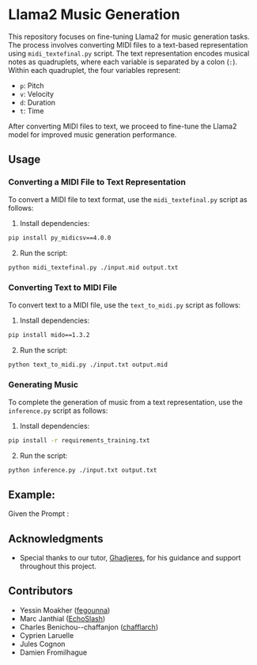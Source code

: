 # Llama2 Music Generation

This repository focuses on fine-tuning Llama2 for music generation tasks. The process involves converting MIDI files to a text-based representation using `midi_textefinal.py` script. The text representation encodes musical notes as quadruplets, where each variable is separated by a colon (`:`). Within each quadruplet, the four variables represent:

- `p`: Pitch
- `v`: Velocity
- `d`: Duration
- `t`: Time

After converting MIDI files to text, we proceed to fine-tune the Llama2 model for improved music generation performance.

## Usage

### Converting a MIDI File to Text Representation

To convert a MIDI file to text format, use the `midi_textefinal.py` script as follows:

1. Install dependencies:
```bash
pip install py_midicsv==4.0.0
```
2. Run the script:
```bash
python midi_textefinal.py ./input.mid output.txt
```

### Converting Text to MIDI File

To convert text to a MIDI file, use the `text_to_midi.py` script as follows:

1. Install dependencies:
```bash
pip install mido==1.3.2
```
2. Run the script:
```bash
python text_to_midi.py ./input.txt output.mid
```
### Generating Music
To complete the generation of music from a text representation, use the `inference.py` script as follows:
1. Install dependencies:
```bash
pip install -r requirements_training.txt
```
2. Run the script:
```bash
python inference.py ./input.txt output.txt
```
## Example:
Given the Prompt :

## Acknowledgments

- Special thanks to our tutor, [Ghadjeres](https://github.com/Ghadjeres), for his guidance and support throughout this project.

## Contributors

- Yessin Moakher ([fegounna](https://github.com/fegounna))
- Marc Janthial ([EchoSlash](https://github.com/EchoSlash))
- Charles Benichou--chaffanjon ([chafflarch](https://github.com/chafflarch))
- Cyprien Laruelle
- Jules Cognon
- Damien Fromilhague




